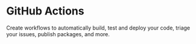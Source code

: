# GitHub Actions

Create workflows to automatically build, test and deploy your code, triage your issues, publish packages, and more.